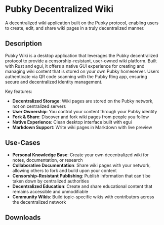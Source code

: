 # Pubky Decentralized Wiki

A decentralized wiki application built on the Pubky protocol, enabling users to create, edit, and share wiki pages in a truly decentralized manner.

## Description

Pubky Wiki is a desktop application that leverages the Pubky decentralized protocol to provide a censorship-resistant, user-owned wiki platform. Built with Rust and egui, it offers a native GUI experience for creating and managing wiki content that is stored on your own Pubky homeserver. Users authenticate via QR code scanning with the Pubky Ring app, ensuring secure and decentralized identity management.

Key features:
- **Decentralized Storage**: Wiki pages are stored on the Pubky network, not on centralized servers
- **User Ownership**: You control your content through your Pubky identity
- **Fork & Share**: Discover and fork wiki pages from people you follow
- **Native Experience**: Clean desktop interface built with egui
- **Markdown Support**: Write wiki pages in Markdown with live preview

## Use-Cases

- **Personal Knowledge Base**: Create your own decentralized wiki for notes, documentation, or research
- **Collaborative Documentation**: Share wiki pages with your network, allowing others to fork and build upon your content
- **Censorship-Resistant Publishing**: Publish information that can't be taken down by centralized authorities
- **Decentralized Education**: Create and share educational content that remains accessible and unmodifiable
- **Community Wikis**: Build topic-specific wikis with contributors across the decentralized network

## Downloads
